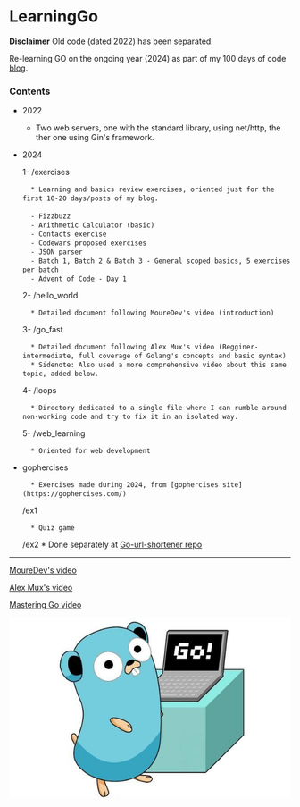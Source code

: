 # LearningGo

__Disclaimer__
Old code (dated 2022) has been separated.

Re-learning GO on the ongoing year (2024) as part of my 100 days of code [blog](https://akirapearl.github.io/jekyll_blog/).

### Contents

- 2022
	* Two web servers, one with the standard library, using net/http, the ther one using Gin's framework.

- 2024

	1- /exercises

		* Learning and basics review exercises, oriented just for the first 10-20 days/posts of my blog.

		- Fizzbuzz
		- Arithmetic Calculator (basic)
		- Contacts exercise 
		- Codewars proposed exercises
		- JSON parser 
		- Batch 1, Batch 2 & Batch 3 - General scoped basics, 5 exercises per batch
		- Advent of Code - Day 1

	2- /hello_world

		* Detailed document following MoureDev's video (introduction)

	3- /go_fast

		* Detailed document following Alex Mux's video (Begginer-intermediate, full coverage of Golang's concepts and basic syntax)
		* Sidenote: Also used a more comprehensive video about this same topic, added below.

	4- /loops

		* Directory dedicated to a single file where I can rumble around non-working code and try to fix it in an isolated way.

	5- /web_learning

		* Oriented for web development

- gophercises

		* Exercises made during 2024, from [gophercises site](https://gophercises.com/)
	/ex1

		* Quiz game
	
	/ex2
		* Done separately at [Go-url-shortener repo](https://github.com/Akirapearl/Go-url-shortener/tree/main)

		
---
[MoureDev's video](https://youtu.be/AGiayASyp2Q?si=Yg_tUZano1KIp5ab)

[Alex Mux's video](https://www.youtube.com/watch?v=8uiZC0l4Ajw)

[Mastering Go video](https://youtu.be/N2GWXuj_IWg?si=mo29_4GzFgUfi-IF)

![Golang logo](https://github.com/Akirapearl/LearningGo/blob/main/Golang.png)
